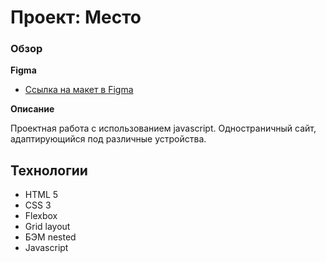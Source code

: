 # Проект: Место

### Обзор

**Figma**

* [Ссылка на макет в Figma](https://www.figma.com/file/2cn9N9jSkmxD84oJik7xL7/JavaScript.-Sprint-4?node-id=0%3A1)

**Описание**

Проектная работа с использованием javascript. Одностраничный сайт, адаптирующийся под различные устройства.

## Технологии

- HTML 5
- CSS 3
- Flexbox
- Grid layout
- БЭМ nested
- Javascript
